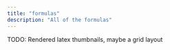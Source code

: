 ```yaml
---
title: "formulas"
description: "All of the formulas"
---
```

TODO:
Rendered latex thumbnails, maybe a grid layout
